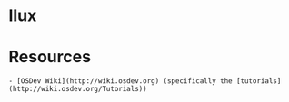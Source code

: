 # Ilux

# Resources
    - [OSDev Wiki](http://wiki.osdev.org) (specifically the [tutorials](http://wiki.osdev.org/Tutorials))
